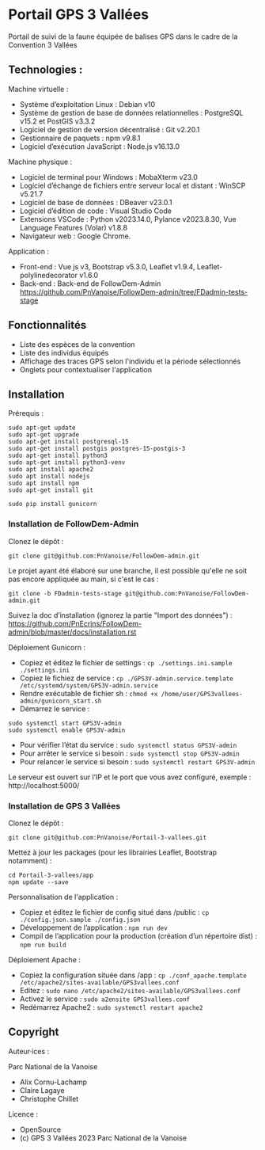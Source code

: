 # Portail GPS 3 Vallées
Portail de suivi de la faune équipée de balises GPS dans le cadre de la Convention 3 Vallées

## Technologies :

Machine virtuelle :
- Système d’exploitation Linux : Debian v10
- Système de gestion de base de données relationnelles : PostgreSQL v15.2 et PostGIS v3.3.2
- Logiciel de gestion de version décentralisé : Git v2.20.1
- Gestionnaire de paquets : npm v9.8.1
- Logiciel d’exécution JavaScript : Node.js v16.13.0

Machine physique :
- Logiciel de terminal pour Windows : MobaXterm v23.0
- Logiciel d’échange de fichiers entre serveur local et distant : WinSCP v5.21.7
- Logiciel de base de données : DBeaver v23.0.1
- Logiciel d’édition de code : Visual Studio Code
- Extensions VSCode : Python v2023.14.0, Pylance v2023.8.30, Vue Language Features (Volar) v1.8.8
- Navigateur web : Google Chrome.

Application :
- Front-end : Vue js v3, Bootstrap v5.3.0, Leaflet v1.9.4, Leaflet-polylinedecorator v1.6.0
- Back-end : Back-end de FollowDem-Admin https://github.com/PnVanoise/FollowDem-admin/tree/FDadmin-tests-stage 

## Fonctionnalités 

- Liste des espèces de la convention
- Liste des individus équipés 
- Affichage des traces GPS selon l'individu et la période sélectionnés 
- Onglets pour contextualiser l'application

## Installation 

Prérequis :
```
sudo apt-get update
sudo apt-get upgrade
sudo apt-get install postgresql-15
sudo apt-get install postgis postgres-15-postgis-3
sudo apt-get install python3
sudo apt-get install python3-venv
sudo apt install apache2
sudo apt install nodejs
sudo apt install npm
sudo apt-get install git

sudo pip install gunicorn

```
### Installation de FollowDem-Admin 

Clonez le dépôt :
```
git clone git@github.com:PnVanoise/FollowDem-admin.git
```
Le projet ayant été élaboré sur une branche, il est possible qu'elle ne soit pas encore appliquée au main, si c'est le cas :
```
git clone -b FDadmin-tests-stage git@github.com:PnVanoise/FollowDem-admin.git
```
Suivez la doc d’installation (ignorez la partie "Import des données") : https://github.com/PnEcrins/FollowDem-admin/blob/master/docs/installation.rst

Déploiement Gunicorn :
- Copiez et éditez le fichier de settings : `cp ./settings.ini.sample ./settings.ini`
- Copiez le fichiez de service : `cp ./GPS3V-admin.service.template /etc/systemd/system/GPS3V-admin.service`
- Rendre exécutable de fichier sh : `chmod +x /home/user/GPS3vallees-admin/gunicorn_start.sh`
- Démarrez le service : 
```
sudo systemctl start GPS3V-admin
sudo systemctl enable GPS3V-admin
```
- Pour vérifier l’état du service : `sudo systemctl status GPS3V-admin`
- Pour arrêter le service si besoin : `sudo systemctl stop GPS3V-admin`
- Pour relancer le service si besoin : `sudo systemctl restart GPS3V-admin`

Le serveur est ouvert sur l’IP et le port que vous avez configuré, exemple : http://localhost:5000/ 

### Installation de GPS 3 Vallées

Clonez le dépôt :
```
git clone git@github.com:PnVanoise/Portail-3-vallees.git
```
Mettez à jour les packages (pour les librairies Leaflet, Bootstrap notamment) :
```
cd Portail-3-vallees/app 
npm update --save
```
Personnalisation de l'application :
- Copiez et éditez le fichier de config situé dans /public : `cp ./config.json.sample ./config.json`
- Développement de l’application : `npm run dev`
- Compil de l’application pour la production (création d’un répertoire dist) : `npm run build` 

Déploiement Apache :
- Copiez la configuration située dans /app : `cp ./conf_apache.template  /etc/apache2/sites-available/GPS3vallees.conf`  
- Editez : `sudo nano /etc/apache2/sites-available/GPS3vallees.conf`
- Activez le service : `sudo a2ensite GPS3vallees.conf`
- Redémarrez Apache2 : `sudo systemctl restart apache2`

## Copyright
Auteur·ices :

Parc National de la Vanoise

- Alix Cornu-Lachamp
- Claire Lagaye
- Christophe Chillet 

Licence :

- OpenSource
- (c) GPS 3 Vallées 2023 Parc National de la Vanoise

